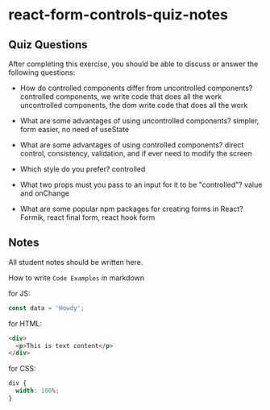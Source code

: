 # react-form-controls-quiz-notes

## Quiz Questions

After completing this exercise, you should be able to discuss or answer the following questions:

- How do controlled components differ from uncontrolled components?
  controlled components, we write code that does all the work
  uncontrolled components, the dom write code that does all the work

- What are some advantages of using uncontrolled components?
  simpler, form easier, no need of useState

- What are some advantages of using controlled components?
  direct control, consistency, validation, and if ever need to modify the screen

- Which style do you prefer?
  controlled

- What two props must you pass to an input for it to be "controlled"?
  value and onChange

- What are some popular npm packages for creating forms in React?
  Formik, react final form, react hook form

## Notes

All student notes should be written here.

How to write `Code Examples` in markdown

for JS:

```javascript
const data = 'Howdy';
```

for HTML:

```html
<div>
  <p>This is text content</p>
</div>
```

for CSS:

```css
div {
  width: 100%;
}
```
